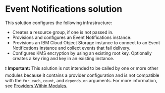 # Event Notifications solution

This solution configures the following infrastructure:

- Creates a resource group, if one is not passed in.
- Provisions and configures an Event Notifications instance.
- Provisions an IBM Cloud Object Storage instance to connect to an Event Notifications instance and collect events that fail delivery.
- Configures KMS encryption by using an existing root key. Optionally creates a key ring and key in an existing instance.

:exclamation: **Important:** This solution is not intended to be called by one or more other modules because it contains a provider configuration and is not compatible with the `for_each`, `count`, and `depends_on` arguments. For more information, see [Providers Within Modules](https://developer.hashicorp.com/terraform/language/modules/develop/providers).

